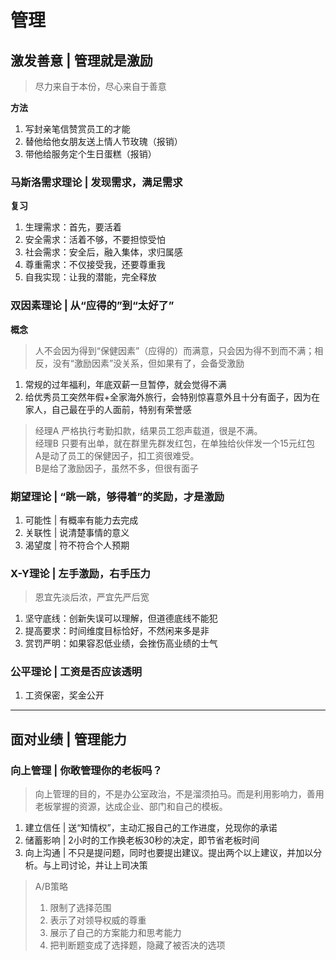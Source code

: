 # 管理

## 激发善意 | 管理就是激励

  > 尽力来自于本份，尽心来自于善意  
  
  **方法**
  1. 写封亲笔信赞赏员工的才能
  2. 替他给他女朋友送上情人节玫瑰（报销）
  3. 带他给服务定个生日蛋糕（报销）

### 马斯洛需求理论 | 发现需求，满足需求

  **复习**
  
  1. 生理需求：首先，要活着
  2. 安全需求：活着不够，不要担惊受怕
  3. 社会需求：安全后，融入集体，求归属感
  4. 尊重需求：不仅接受我，还要尊重我
  5. 自我实现：让我的潜能，完全释放

### 双因素理论 | 从“应得的”到“太好了”

  **概念**
  > 人不会因为得到“保健因素”（应得的）而满意，只会因为得不到而不满；相反，没有“激励因素”没关系，但如果有了，会备受激励  
  1. 常规的过年福利，年底双薪一旦暂停，就会觉得不满  
  2. 给优秀员工突然年假+全家海外旅行，会特别惊喜意外且十分有面子，因为在家人，自己最在乎的人面前，特别有荣誉感  
  > 经理A 严格执行考勤扣款，结果员工怨声载道，很是不满。  
  > 经理B 只要有出单，就在群里先群发红包，在单独给伙伴发一个15元红包  
  > A是动了员工的保健因子，扣工资很难受。  
  > B是给了激励因子，虽然不多，但很有面子

### 期望理论 | “跳一跳，够得着”的奖励，才是激励

  1. 可能性 | 有概率有能力去完成
  2. 关联性 | 说清楚事情的意义
  3. 渴望度 | 符不符合个人预期

### X-Y理论 | 左手激励，右手压力

  > 恩宜先淡后浓，严宜先严后宽
  1. 坚守底线：创新失误可以理解，但道德底线不能犯
  2. 提高要求：时间维度目标恰好，不然闲来多是非
  3. 赏罚严明：如果容忍低业绩，会挫伤高业绩的士气

### 公平理论 | 工资是否应该透明

  1. 工资保密，奖金公开


---


## 面对业绩 | 管理能力

### 向上管理 | 你敢管理你的老板吗？

  > 向上管理的目的，不是办公室政治，不是溜须拍马。而是利用影响力，善用老板掌握的资源，达成企业、部门和自己的模板。

  1. 建立信任 | 送“知情权”，主动汇报自己的工作进度，兑现你的承诺
  2. 储蓄影响 | 2小时的工作换老板30秒的决定，即节省老板时间
  3. 向上沟通 | 不只是提问题，同时也要提出建议。提出两个以上建议，并加以分析。与上司讨论，并让上司决策
  
  > A/B策略
  > 1. 限制了选择范围
  > 2. 表示了对领导权威的尊重
  > 3. 展示了自己的方案能力和思考能力
  > 4. 把判断题变成了选择题，隐藏了被否决的选项


